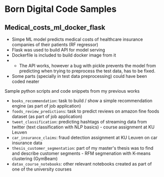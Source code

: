 # Born Digital Code Samples

## Medical_costs_ml_docker_flask
- Simpe ML model predicts medical costs of healthcare insurance companies of their patients (RF regressor)
- Flask was used to build API for model serving
- Dockerfile is included to build docker image from it
- * The API works, however a bug with pickle prevents the model from predicting when trying to preprocess the test data, has to be fixed.
- Some parts (specially in test data preprocessing) could have been coded neater



Sample python scripts and code snippets from my previous works

- `books_recommendation`: task to build / show a simple recommendation engine (as part of job application)
- `foods_review_predictions`: task to predict reviews on amazon fine foods dataset (as part of job application)
- `tweet_classification`: predicting hashtags of streaming data from twitter (text classification with NLP basics) - course assignment at KU Leuven
- `car_insurance_claims`: fraud detection assignment at KU Leuven on car insurance data
- `thesis_customer_segmentation`: part of my master's thesis was to find and describe customer segments - RFM segmenation with K-means clustering (GymBeam)
- `datax_course_notebooks`: other relevant notebooks created as part of one of the university courses

